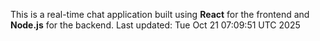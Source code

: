 This is a real-time chat application built using **React** for the frontend and **Node.js** for the backend.
Last updated: Tue Oct 21 07:09:51 UTC 2025
